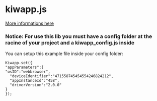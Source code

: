 kiwapp.js
=========
[More informations here](http://kiwapp.github.io/kiwapp.js)


### Notice: For use this lib you must have a config folder at the racine of your project and a kiwapp_config.js inside

You can setup this example file inside your config folder:

	Kiwapp.set({
	"appParameters":{
	"osID":"webbrowser",
      "deviceIdentifier":"471558745454554246824212",
      "appInstanceId":"458",
      "driverVersion":"2.0.0"
	}
	});
